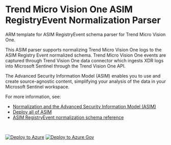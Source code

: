 # Trend Micro Vision One ASIM RegistryEvent Normalization Parser

ARM template for ASIM RegistryEvent schema parser for Trend Micro Vision One.

This ASIM parser supports normalizing Trend Micro Vision One logs to the ASIM Registry Event normalized schema. Trend Micro Vision One events are captured through Trend Vision One data connector which ingests XDR logs into Microsoft Sentinel through the Trend Vision One API.


The Advanced Security Information Model (ASIM) enables you to use and create source-agnostic content, simplifying your analysis of the data in your Microsoft Sentinel workspace.

For more information, see:

- [Normalization and the Advanced Security Information Model (ASIM)](https://aka.ms/AboutASIM)
- [Deploy all of ASIM](https://aka.ms/DeployASIM)
- [ASIM RegistryEvent normalization schema reference](https://aka.ms/ASimRegistryEventDoc)

<br>

[![Deploy to Azure](https://aka.ms/deploytoazurebutton)](https://portal.azure.com/#create/Microsoft.Template/uri/https%3A%2F%2Fraw.githubusercontent.com%2FAzure%2FAzure-Sentinel%2Fmaster%2FParsers%2FASimRegistryEvent%2FARM%2FvimRegistryEventTrendMicroVisionOne%2FvimRegistryEventTrendMicroVisionOne.json) [![Deploy to Azure Gov](https://aka.ms/deploytoazuregovbutton)](https://portal.azure.us/#create/Microsoft.Template/uri/https%3A%2F%2Fraw.githubusercontent.com%2FAzure%2FAzure-Sentinel%2Fmaster%2FParsers%2FASimRegistryEvent%2FARM%2FvimRegistryEventTrendMicroVisionOne%2FvimRegistryEventTrendMicroVisionOne.json)

